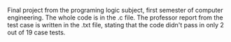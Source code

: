 Final project from the programing logic subject, first semester of computer engineering. The whole code is in the .c file. The professor report from the test case is written in the .txt file, stating that the code didn't pass in only 2 out of 19 case tests.
